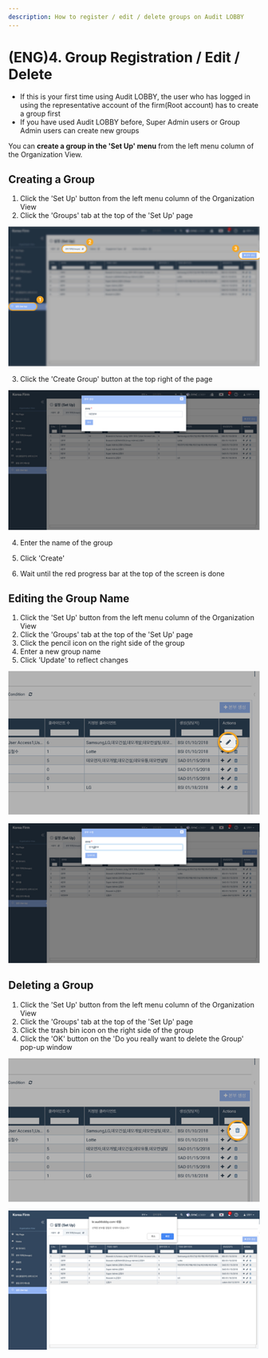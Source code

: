 ```yaml
---
description: How to register / edit / delete groups on Audit LOBBY
---
```


# \(ENG\)4. Group Registration / Edit / Delete

* If this is your first time using Audit LOBBY, the user who has logged in using the representative account of the firm\(Root account\) has to create a group first
* If you have used Audit LOBBY before, Super Admin users or Group Admin users can create new groups

You can **create a group in the 'Set Up' menu** from the left menu column of the Organization View.

## Creating a Group

1. Click the 'Set Up' button from the left menu column of the Organization View
2. Click the 'Groups' tab at the top of the 'Set Up' page



![Press the Create Group button](../../.gitbook/assets/a_4_1.jpg)

3. Click the 'Create Group' button at the top right of the page



![](../../.gitbook/assets/a_4_2.jpg)



4. Enter the name of the group

5. Click 'Create'

6. Wait until the red progress bar at the top of the screen is done

## Editing the Group Name

1. Click the 'Set Up' button from the left menu column of the Organization View
2. Click the 'Groups' tab at the top of the 'Set Up' page
3. Click the pencil icon on the right side of the group
4. Enter a new group name
5. Click 'Update' to reflect changes

![](../../.gitbook/assets/a_4_4.jpg)

![](../../.gitbook/assets/a_4_5.jpg)

## Deleting a Group

1. Click the 'Set Up' button from the left menu column of the Organization View
2. Click the 'Groups' tab at the top of the 'Set Up' page
3. Click the trash bin icon on the right side of the group
4. Click the 'OK' button on the 'Do you really want to delete the Group' pop-up window

![](../../.gitbook/assets/a_4_6.jpg)

![](../../.gitbook/assets/a_4_7.jpg)



